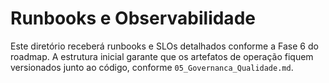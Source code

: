 # Runbooks e Observabilidade

Este diretório receberá runbooks e SLOs detalhados conforme a Fase 6 do roadmap. A estrutura inicial garante que os artefatos de operação fiquem versionados junto ao código, conforme `05_Governanca_Qualidade.md`.
